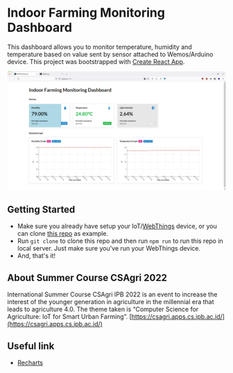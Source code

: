 # Indoor Farming Monitoring Dashboard

This dashboard allows you to monitor temperature, humidity and temperature based on value sent by sensor attached to Wemos/Arduino device. This project was bootstrapped with [Create React App](https://github.com/facebook/create-react-app).

![Dashboard showing temperature, humidity and light intensity values and its graph data](https://github.com/aggggha/indoor-farming-monitoring/blob/main/Capute%20Monitoring%20Dashboard.png?raw=true)

## Getting Started

* Make sure you already have setup your IoT/[WebThings](https://webthings.io/framework/) device, or you can clone [this repo](https://github.com/aggggha/indoor-farming-monitoring/tree/webthing-device) as example.
* Run  `git clone` to clone this repo and then run `npm run` to run this repo in local server. Just make sure you've run your WebThings device.
* And, that's it!

## About Summer Course CSAgri 2022

International Summer Course CSAgri IPB 2022 is an event to increase the interest of the younger generation in agriculture in the millennial era that leads to agriculture 4.0. The theme taken is “Computer Science for Agriculture: IoT for Smart Urban Farming”. [https://csagri.apps.cs.ipb.ac.id/](https://csagri.apps.cs.ipb.ac.id/)

## Useful link

* [Recharts](https://recharts.org/)
